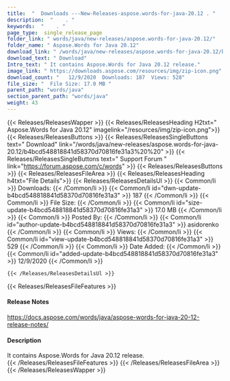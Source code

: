 ```yaml
---
title:  "  Downloads ---New-Releases-aspose.words-for-java-20.12 . " 
description:  "    . " 
keywords:  "    . " 
page_type:  single_release_page
folder_link: " words/java/new-releases/aspose.words-for-java-20.12/"
folder_name: " Aspose.Words for Java 20.12"
download_link: " /words/java/new-releases/aspose.words-for-java-20.12/b4bcd548818841d58370d70816fe31a3"
download_text: " Download"
Intro_text: " It contains Aspose.Words for Java 20.12 release."
image_link: " https://downloads.aspose.com/resources/img/zip-icon.png"
download_count: "   12/9/2020  Downloads: 187  Views: 528"
file_size: "  File Size: 17.0 MB "
parent_path: "words/java"
section_parent_path: "words/java"
weight: 43 
---
```


{{< Releases/ReleasesWapper >}}
  {{< Releases/ReleasesHeading H2txt=" Aspose.Words for Java 20.12" imagelink="/resources/img/zip-icon.png">}}
  {{< Releases/ReleasesButtons >}}
    {{< Releases/ReleasesSingleButtons text=" Download" link="/words/java/new-releases/aspose.words-for-java-20.12/b4bcd548818841d58370d70816fe31a3%20%20" >}}
    {{< Releases/ReleasesSingleButtons text=" Support Forum " link="https://forum.aspose.com/c/words" >}}
  {{< Releases/ReleasesButtons >}}
  {{< Releases/ReleasesFileArea >}}
    {{< Releases/ReleasesHeading h4txt="File Details">}}
    {{< Releases/ReleasesDetailsUl >}}
            {{< Common/li  >}} Downloads: {{< /Common/li >}} 
      {{< Common/li id="dwn-update-b4bcd548818841d58370d70816fe31a3" >}} 187 {{< /Common/li >}} 
      {{< Common/li  >}} File Size: {{< /Common/li >}} 
      {{< Common/li id="size-update-b4bcd548818841d58370d70816fe31a3" >}} 17.0 MB {{< /Common/li >}} 
      {{< Common/li  >}} Posted By: {{< /Common/li >}} 
      {{< Common/li id="author-update-b4bcd548818841d58370d70816fe31a3" >}} asidorenko {{< /Common/li >}} 
      {{< Common/li  >}} Views: {{< /Common/li >}} 
      {{< Common/li id="view-update-b4bcd548818841d58370d70816fe31a3" >}} 529 {{< /Common/li >}} 
      {{< Common/li  >}} Date Added: {{< /Common/li >}} 
      {{< Common/li id="added-update-b4bcd548818841d58370d70816fe31a3" >}} 12/9/2020 {{< /Common/li >}} 

    {{< /Releases/ReleasesDetailsUl >}}

  {{< Releases/ReleasesFileFeatures >}}
      <h4>Release Notes</h4><div><a href="https://docs.aspose.com/words/java/aspose-words-for-java-20-12-release-notes/">https://docs.aspose.com/words/java/aspose-words-for-java-20-12-release-notes/</a></div><h4>Description</h4><div class="HTMLDescription">It contains Aspose.Words for Java 20.12 release.</div>
  {{< /Releases/ReleasesFileFeatures >}}
 {{< /Releases/ReleasesFileArea >}}
{{< /Releases/ReleasesWapper >}}


